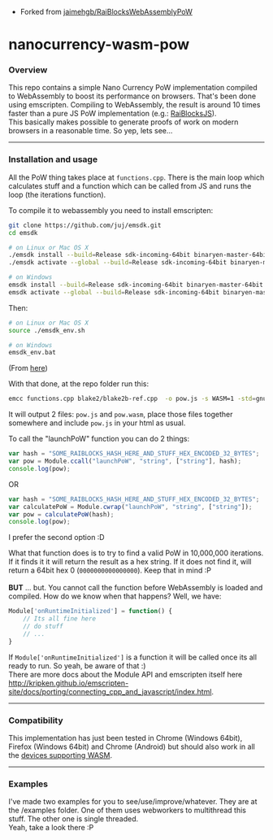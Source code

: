 * Forked from [jaimehgb/RaiBlocksWebAssemblyPoW](https://github.com/jaimehgb/RaiBlocksWebAssemblyPoW)

# nanocurrency-wasm-pow

<h3>Overview</h3>
<p>
This repo contains a simple Nano Currency PoW implementation compiled to WebAssembly to boost its performance on browsers. That's been done using
emscripten.
Compiling to WebAssembly, the result is around 10 times faster than a pure JS PoW implementation (e.g.: <a href="https://github.com/SergiySW/RaiBlocksJS/blob/master/rai.pow.js" target="_blank">RaiBlocksJS</a>).

<br/>
This basically makes possible to generate proofs of work on modern browsers in a reasonable time. So yep, lets see...


</p>

<hr/>

<h3>Installation and usage</h3>
<p>
All the PoW thing takes place at <code>functions.cpp</code>. There is the main loop which calculates stuff and a function which 
can be called from JS and runs the loop (the iterations function). <br/>

To compile it to webassembly you need to install emscripten:
```bash
git clone https://github.com/juj/emsdk.git
cd emsdk

# on Linux or Mac OS X
./emsdk install --build=Release sdk-incoming-64bit binaryen-master-64bit
./emsdk activate --global --build=Release sdk-incoming-64bit binaryen-master-64bit

# on Windows
emsdk install --build=Release sdk-incoming-64bit binaryen-master-64bit
emsdk activate --global --build=Release sdk-incoming-64bit binaryen-master-64bit
```

Then:

```bash
# on Linux or Mac OS X
source ./emsdk_env.sh

# on Windows
emsdk_env.bat
```

(From <a href="https://developer.mozilla.org/en-US/docs/WebAssembly/C_to_wasm" target="_blank">here</a>) <br/>

With that done, at the repo folder run this:<br/>
```bash
emcc functions.cpp blake2/blake2b-ref.cpp  -o pow.js -s WASM=1 -std=gnu++11 -O3 -s EXPORTED_FUNCTIONS="['_launchPoW']"
```

It will output 2 files: <code>pow.js</code> and <code>pow.wasm</code>, place those files together somewhere and include <code>pow.js</code>
in your html as usual.<br/>

To call the "launchPoW" function you can do 2 things:


```javascript
var hash = "SOME_RAIBLOCKS_HASH_HERE_AND_STUFF_HEX_ENCODED_32_BYTES";
var pow = Module.ccall("launchPoW", "string", ["string"], hash);
console.log(pow);
```


OR

```javascript
var hash = "SOME_RAIBLOCKS_HASH_HERE_AND_STUFF_HEX_ENCODED_32_BYTES";
var calculatePoW = Module.cwrap("launchPoW", "string", ["string"]);
var pow = calculatePoW(hash);
console.log(pow);
```

I prefer the second option :D <br/>

What that function does is to try to find a valid PoW in 10,000,000 iterations. If it finds it it will return the result as a hex string. 
If it does not find it, will return a 64bit hex 0 (<code>0000000000000000</code>). Keep that in mind :P
<br/><br/>
<strong>BUT</strong> ... but. You cannot call the function before WebAssembly is loaded and compiled. How do we know when that happens?
Well, we have:
```javascript
Module['onRuntimeInitialized'] = function() {
    // Its all fine here
    // do stuff
    // ...
}
```
If <code>Module['onRuntimeInitialized']</code> is a function it will be called once its all ready to run. So yeah, be aware of that :)
<br/>
There are more docs about the Module API and emscripten itself here <a href="http://kripken.github.io/emscripten-site/docs/porting/connecting_cpp_and_javascript/index.html" target="_blank">http://kripken.github.io/emscripten-site/docs/porting/connecting_cpp_and_javascript/index.html</a>.

</p>

<hr/>

<h3>Compatibility</h3>
<p>
This implementation has just been tested in Chrome (Windows 64bit), Firefox (Windows 64bit) and Chrome (Android) but should also work in 
all the <a href="https://developer.mozilla.org/en-US/docs/WebAssembly#Browser_compatibility" target="_blank">devices supporting WASM</a>.
</p>
<hr/>
<h3>Examples</h3>
<p>

I've made two examples for you to see/use/improve/whatever. They are at the /examples folder.
One of them uses webworkers to multithread this stuff. The other one is single threaded. 
<br/>
Yeah, take a look there :P

</p>
